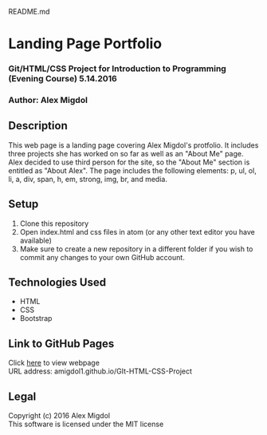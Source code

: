 README.md
# Landing Page Portfolio
### Git/HTML/CSS Project for Introduction to Programming (Evening Course) 5.14.2016
### Author: Alex Migdol

## Description
This web page is a landing page covering Alex Migdol's protfolio.  It includes three projects she has worked on so far as well as an "About Me" page.  Alex decided to use third person for the site, so the "About Me" section is entitled as "About Alex".  The page includes the following elements: p, ul, ol, li, a, div, span, h, em, strong, img, br, and media.

## Setup
1. Clone this repository
2. Open index.html and css files in atom (or any other text editor you have available)
3. Make sure to create a new repository in a different folder if you wish to commit any changes to your own GitHub account.

## Technologies Used
* HTML
* CSS
* Bootstrap

## Link to GitHub Pages
Click [here](http://amigdol1.github.io/GIt-HTML-CSS-Project/) to view webpage <br />
URL address: amigdol1.github.io/GIt-HTML-CSS-Project

## Legal
Copyright (c) 2016 Alex Migdol <br />
This software is licensed under the MIT license



